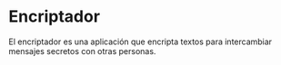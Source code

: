 # Encriptador
El encriptador es una aplicación que encripta textos para intercambiar mensajes secretos con otras personas. 
